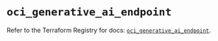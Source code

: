 # `oci_generative_ai_endpoint`

Refer to the Terraform Registry for docs: [`oci_generative_ai_endpoint`](https://registry.terraform.io/providers/hashicorp/oci/7.19.0/docs/resources/generative_ai_endpoint).
